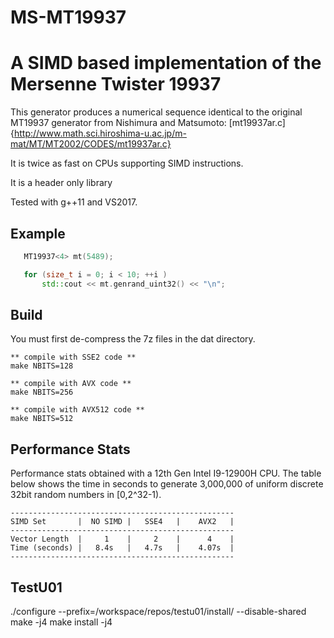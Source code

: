 # MS-MT19937

# A SIMD based implementation of the Mersenne Twister 19937

This generator produces a numerical sequence identical to the original MT19937 generator from Nishimura and Matsumoto:
[mt19937ar.c]{http://www.math.sci.hiroshima-u.ac.jp/m-mat/MT/MT2002/CODES/mt19937ar.c}

It is twice as fast on CPUs supporting SIMD instructions.

It is a header only library

Tested with g++11 and VS2017.

## Example
```c++
   MT19937<4> mt(5489);

   for (size_t i = 0; i < 10; ++i )
       std::cout << mt.genrand_uint32() << "\n";
```

## Build
You must first de-compress the 7z files in the dat directory.

```
** compile with SSE2 code **
make NBITS=128

** compile with AVX code **
make NBITS=256

** compile with AVX512 code **
make NBITS=512
```

## Performance Stats

Performance stats obtained with a 12th Gen Intel I9-12900H CPU.
The table below shows the time in seconds to generate 3,000,000 of uniform discrete 32bit random numbers in [0,2^32-1).

```
--------------------------------------------------
SIMD Set       |  NO SIMD |   SSE4   |    AVX2   |
--------------------------------------------------
Vector Length  |     1    |     2    |      4    |
Time (seconds) |   8.4s   |   4.7s   |    4.07s  |
--------------------------------------------------
```

## TestU01

./configure --prefix=/workspace/repos/testu01/install/ --disable-shared
make -j4
make install -j4

